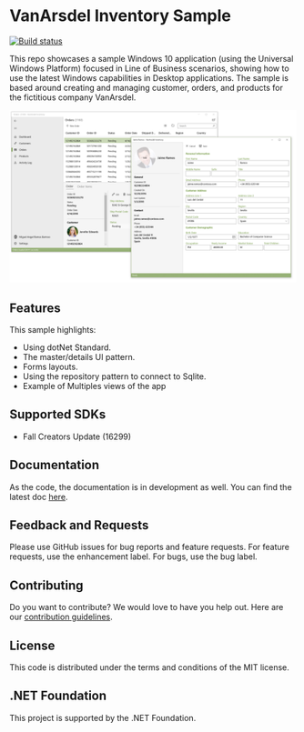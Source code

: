 # VanArsdel Inventory Sample

[![Build status](https://ci.appveyor.com/api/projects/status/s1gccf5kya2u0m7f?svg=true)](https://ci.appveyor.com/project/rido-min/inventorysample)

This repo showcases a sample Windows 10 application (using the Universal Windows Platform) focused in Line of Business scenarios, showing how to use the latest Windows capabilities in Desktop applications. The sample is based around creating and managing customer, orders, and products for the fictitious company VanArsdel.

![VanArsdel Inventory Preview](/docs/Pictures/MultiViewsV1.0.PNG)

## Features
This sample highlights:
- Using dotNet Standard.
- The master/details UI pattern.
- Forms layouts.
- Using the repository pattern to connect to Sqlite.
- Example of Multiples views of the app 

## <a name="supported"/> Supported SDKs
- Fall Creators Update (16299)

## Documentation
As the code, the documentation is in development as well. You can find the latest doc [here](docs/README.md).

## Feedback and Requests
Please use GitHub issues for bug reports and feature requests. For feature requests, use the enhancement label. For bugs, use the bug label.

## Contributing
Do you want to contribute? We would love to have you help out. Here are our [contribution guidelines](Contributing.md).

## License
This code is distributed under the terms and conditions of the MIT license.

## .NET Foundation
This project is supported by the .NET Foundation.
